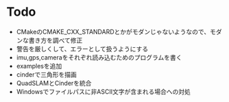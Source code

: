 # Todo
- CMakeのCMAKE_CXX_STANDARDとかがモダンじゃないようなので、モダンな書き方を調べて修正
- 警告を厳しくして、エラーとして扱うようにする
- imu,gps,cameraをそれぞれ読み込むためのプログラムを書く
- examplesを追加
- cinderで三角形を描画
- QuadSLAMとCinderを統合
- Windowsでファイルパスに非ASCII文字が含まれる場合への対処
